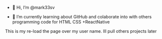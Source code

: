 - 👋 Hi, I’m @mark33sv

- 🌱 I’m currently learning about GitHub and colaborate into with others programming code for HTML CSS +ReactNative

This is my re-load the page over my user name.
Ill pull others projects later
<!---
mark33sv/mark33sv is a ✨ special ✨ repository because its `README.md` (this file) appears on your GitHub profile.
You can click the Preview link to take a look at your changes.
--->
